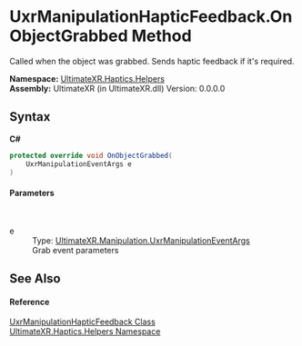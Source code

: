 # UxrManipulationHapticFeedback.OnObjectGrabbed Method 
 

Called when the object was grabbed. Sends haptic feedback if it's required.

**Namespace:**&nbsp;<a href="N_UltimateXR_Haptics_Helpers">UltimateXR.Haptics.Helpers</a><br />**Assembly:**&nbsp;UltimateXR (in UltimateXR.dll) Version: 0.0.0.0

## Syntax

**C#**<br />
``` C#
protected override void OnObjectGrabbed(
	UxrManipulationEventArgs e
)
```


#### Parameters
&nbsp;<dl><dt>e</dt><dd>Type: <a href="T_UltimateXR_Manipulation_UxrManipulationEventArgs">UltimateXR.Manipulation.UxrManipulationEventArgs</a><br />Grab event parameters</dd></dl>

## See Also


#### Reference
<a href="T_UltimateXR_Haptics_Helpers_UxrManipulationHapticFeedback">UxrManipulationHapticFeedback Class</a><br /><a href="N_UltimateXR_Haptics_Helpers">UltimateXR.Haptics.Helpers Namespace</a><br />